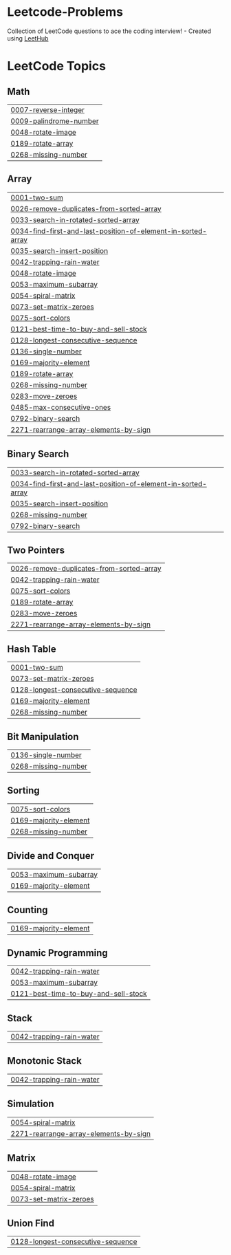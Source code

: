 # Leetcode-Problems
Collection of LeetCode questions to ace the coding interview! - Created using [LeetHub](https://github.com/QasimWani/LeetHub)

<!---LeetCode Topics Start-->
# LeetCode Topics
## Math
|  |
| ------- |
| [0007-reverse-integer](https://github.com/Sudheer0746/Leetcode-Problems/tree/master/0007-reverse-integer) |
| [0009-palindrome-number](https://github.com/Sudheer0746/Leetcode-Problems/tree/master/0009-palindrome-number) |
| [0048-rotate-image](https://github.com/Sudheer0746/Leetcode-Problems/tree/master/0048-rotate-image) |
| [0189-rotate-array](https://github.com/Sudheer0746/Leetcode-Problems/tree/master/0189-rotate-array) |
| [0268-missing-number](https://github.com/Sudheer0746/Leetcode-Problems/tree/master/0268-missing-number) |
## Array
|  |
| ------- |
| [0001-two-sum](https://github.com/Sudheer0746/Leetcode-Problems/tree/master/0001-two-sum) |
| [0026-remove-duplicates-from-sorted-array](https://github.com/Sudheer0746/Leetcode-Problems/tree/master/0026-remove-duplicates-from-sorted-array) |
| [0033-search-in-rotated-sorted-array](https://github.com/Sudheer0746/Leetcode-Problems/tree/master/0033-search-in-rotated-sorted-array) |
| [0034-find-first-and-last-position-of-element-in-sorted-array](https://github.com/Sudheer0746/Leetcode-Problems/tree/master/0034-find-first-and-last-position-of-element-in-sorted-array) |
| [0035-search-insert-position](https://github.com/Sudheer0746/Leetcode-Problems/tree/master/0035-search-insert-position) |
| [0042-trapping-rain-water](https://github.com/Sudheer0746/Leetcode-Problems/tree/master/0042-trapping-rain-water) |
| [0048-rotate-image](https://github.com/Sudheer0746/Leetcode-Problems/tree/master/0048-rotate-image) |
| [0053-maximum-subarray](https://github.com/Sudheer0746/Leetcode-Problems/tree/master/0053-maximum-subarray) |
| [0054-spiral-matrix](https://github.com/Sudheer0746/Leetcode-Problems/tree/master/0054-spiral-matrix) |
| [0073-set-matrix-zeroes](https://github.com/Sudheer0746/Leetcode-Problems/tree/master/0073-set-matrix-zeroes) |
| [0075-sort-colors](https://github.com/Sudheer0746/Leetcode-Problems/tree/master/0075-sort-colors) |
| [0121-best-time-to-buy-and-sell-stock](https://github.com/Sudheer0746/Leetcode-Problems/tree/master/0121-best-time-to-buy-and-sell-stock) |
| [0128-longest-consecutive-sequence](https://github.com/Sudheer0746/Leetcode-Problems/tree/master/0128-longest-consecutive-sequence) |
| [0136-single-number](https://github.com/Sudheer0746/Leetcode-Problems/tree/master/0136-single-number) |
| [0169-majority-element](https://github.com/Sudheer0746/Leetcode-Problems/tree/master/0169-majority-element) |
| [0189-rotate-array](https://github.com/Sudheer0746/Leetcode-Problems/tree/master/0189-rotate-array) |
| [0268-missing-number](https://github.com/Sudheer0746/Leetcode-Problems/tree/master/0268-missing-number) |
| [0283-move-zeroes](https://github.com/Sudheer0746/Leetcode-Problems/tree/master/0283-move-zeroes) |
| [0485-max-consecutive-ones](https://github.com/Sudheer0746/Leetcode-Problems/tree/master/0485-max-consecutive-ones) |
| [0792-binary-search](https://github.com/Sudheer0746/Leetcode-Problems/tree/master/0792-binary-search) |
| [2271-rearrange-array-elements-by-sign](https://github.com/Sudheer0746/Leetcode-Problems/tree/master/2271-rearrange-array-elements-by-sign) |
## Binary Search
|  |
| ------- |
| [0033-search-in-rotated-sorted-array](https://github.com/Sudheer0746/Leetcode-Problems/tree/master/0033-search-in-rotated-sorted-array) |
| [0034-find-first-and-last-position-of-element-in-sorted-array](https://github.com/Sudheer0746/Leetcode-Problems/tree/master/0034-find-first-and-last-position-of-element-in-sorted-array) |
| [0035-search-insert-position](https://github.com/Sudheer0746/Leetcode-Problems/tree/master/0035-search-insert-position) |
| [0268-missing-number](https://github.com/Sudheer0746/Leetcode-Problems/tree/master/0268-missing-number) |
| [0792-binary-search](https://github.com/Sudheer0746/Leetcode-Problems/tree/master/0792-binary-search) |
## Two Pointers
|  |
| ------- |
| [0026-remove-duplicates-from-sorted-array](https://github.com/Sudheer0746/Leetcode-Problems/tree/master/0026-remove-duplicates-from-sorted-array) |
| [0042-trapping-rain-water](https://github.com/Sudheer0746/Leetcode-Problems/tree/master/0042-trapping-rain-water) |
| [0075-sort-colors](https://github.com/Sudheer0746/Leetcode-Problems/tree/master/0075-sort-colors) |
| [0189-rotate-array](https://github.com/Sudheer0746/Leetcode-Problems/tree/master/0189-rotate-array) |
| [0283-move-zeroes](https://github.com/Sudheer0746/Leetcode-Problems/tree/master/0283-move-zeroes) |
| [2271-rearrange-array-elements-by-sign](https://github.com/Sudheer0746/Leetcode-Problems/tree/master/2271-rearrange-array-elements-by-sign) |
## Hash Table
|  |
| ------- |
| [0001-two-sum](https://github.com/Sudheer0746/Leetcode-Problems/tree/master/0001-two-sum) |
| [0073-set-matrix-zeroes](https://github.com/Sudheer0746/Leetcode-Problems/tree/master/0073-set-matrix-zeroes) |
| [0128-longest-consecutive-sequence](https://github.com/Sudheer0746/Leetcode-Problems/tree/master/0128-longest-consecutive-sequence) |
| [0169-majority-element](https://github.com/Sudheer0746/Leetcode-Problems/tree/master/0169-majority-element) |
| [0268-missing-number](https://github.com/Sudheer0746/Leetcode-Problems/tree/master/0268-missing-number) |
## Bit Manipulation
|  |
| ------- |
| [0136-single-number](https://github.com/Sudheer0746/Leetcode-Problems/tree/master/0136-single-number) |
| [0268-missing-number](https://github.com/Sudheer0746/Leetcode-Problems/tree/master/0268-missing-number) |
## Sorting
|  |
| ------- |
| [0075-sort-colors](https://github.com/Sudheer0746/Leetcode-Problems/tree/master/0075-sort-colors) |
| [0169-majority-element](https://github.com/Sudheer0746/Leetcode-Problems/tree/master/0169-majority-element) |
| [0268-missing-number](https://github.com/Sudheer0746/Leetcode-Problems/tree/master/0268-missing-number) |
## Divide and Conquer
|  |
| ------- |
| [0053-maximum-subarray](https://github.com/Sudheer0746/Leetcode-Problems/tree/master/0053-maximum-subarray) |
| [0169-majority-element](https://github.com/Sudheer0746/Leetcode-Problems/tree/master/0169-majority-element) |
## Counting
|  |
| ------- |
| [0169-majority-element](https://github.com/Sudheer0746/Leetcode-Problems/tree/master/0169-majority-element) |
## Dynamic Programming
|  |
| ------- |
| [0042-trapping-rain-water](https://github.com/Sudheer0746/Leetcode-Problems/tree/master/0042-trapping-rain-water) |
| [0053-maximum-subarray](https://github.com/Sudheer0746/Leetcode-Problems/tree/master/0053-maximum-subarray) |
| [0121-best-time-to-buy-and-sell-stock](https://github.com/Sudheer0746/Leetcode-Problems/tree/master/0121-best-time-to-buy-and-sell-stock) |
## Stack
|  |
| ------- |
| [0042-trapping-rain-water](https://github.com/Sudheer0746/Leetcode-Problems/tree/master/0042-trapping-rain-water) |
## Monotonic Stack
|  |
| ------- |
| [0042-trapping-rain-water](https://github.com/Sudheer0746/Leetcode-Problems/tree/master/0042-trapping-rain-water) |
## Simulation
|  |
| ------- |
| [0054-spiral-matrix](https://github.com/Sudheer0746/Leetcode-Problems/tree/master/0054-spiral-matrix) |
| [2271-rearrange-array-elements-by-sign](https://github.com/Sudheer0746/Leetcode-Problems/tree/master/2271-rearrange-array-elements-by-sign) |
## Matrix
|  |
| ------- |
| [0048-rotate-image](https://github.com/Sudheer0746/Leetcode-Problems/tree/master/0048-rotate-image) |
| [0054-spiral-matrix](https://github.com/Sudheer0746/Leetcode-Problems/tree/master/0054-spiral-matrix) |
| [0073-set-matrix-zeroes](https://github.com/Sudheer0746/Leetcode-Problems/tree/master/0073-set-matrix-zeroes) |
## Union Find
|  |
| ------- |
| [0128-longest-consecutive-sequence](https://github.com/Sudheer0746/Leetcode-Problems/tree/master/0128-longest-consecutive-sequence) |
<!---LeetCode Topics End-->